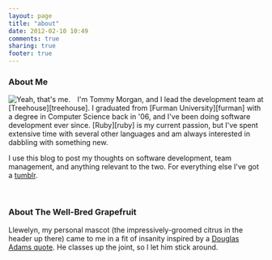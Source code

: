 ```yaml
---
layout: page
title: "about"
date: 2012-02-10 10:49
comments: true
sharing: true
footer: true
---
```

### About Me
<img alt="Yeah, that's me." src="/images/tommy.jpg" class="floatL" style="margin-right:10px;"/>
I'm Tommy Morgan, and I lead the development team at [Treehouse][treehouse]. I graduated from
[Furman University][furman] with a degree in Computer Science back in '06, and I've been
doing software development ever since. [Ruby][ruby] is my current passion, but I've
spent extensive time with several other languages and am always interested in
dabbling with something new.

I use this blog to post my thoughts on software development, team management,
and anything relevant to the two. For everything else I've got a [tumblr][duwaniscom].

<br clear="both"/>

### About The Well-Bred Grapefruit
Llewelyn, my personal mascot (the impressively-groomed citrus in the header up
there) came to me in a fit of insanity inspired by a [Douglas Adams quote][gfquote].
He classes up the joint, so I let him stick around.

[treehouse]: http://www.teamtreehouse.com "Team Treehouse"
[furman]: http://www.furman.edu "Furman University"
[ruby]: http://www.ruby-lang.org "The Ruby Language"
[duwaniscom]: http://www.duwanis.com "My Tumblr"
[gfquote]: http://thinkexist.com/quotation/life-is_like_a_grapefruit-it-s_orange_and_squishy/203626.html "Life is like a grapefruit."
